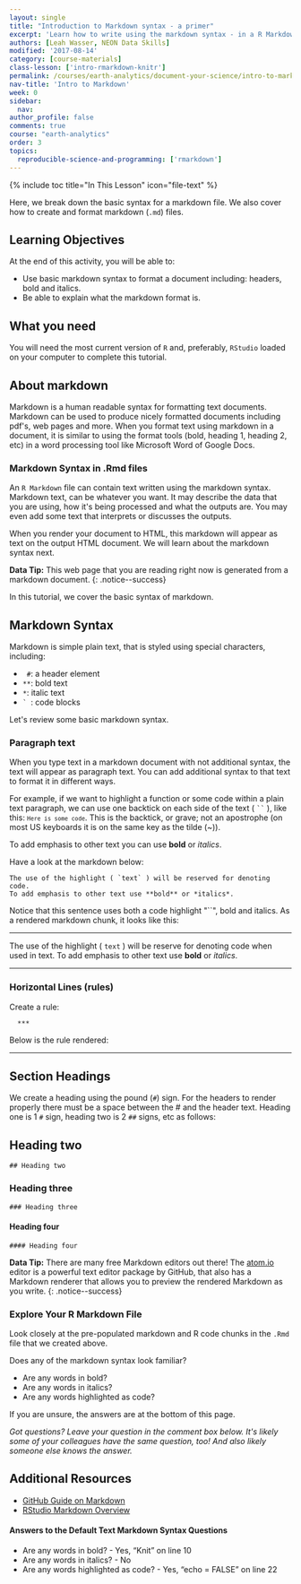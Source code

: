 ```yaml
---
layout: single
title: "Introduction to Markdown syntax - a primer"
excerpt: 'Learn how to write using the markdown syntax - in a R Markdown document.'
authors: [Leah Wasser, NEON Data Skills]
modified: '2017-08-14'
category: [course-materials]
class-lesson: ['intro-rmarkdown-knitr']
permalink: /courses/earth-analytics/document-your-science/intro-to-markdown/
nav-title: 'Intro to Markdown'
week: 0
sidebar:
  nav:
author_profile: false
comments: true
course: "earth-analytics"
order: 3
topics:
  reproducible-science-and-programming: ['rmarkdown']
---
```

{% include toc title="In This Lesson" icon="file-text" %}

Here, we break down the basic syntax for a markdown file. We also cover how to
create and format markdown (`.md`) files.

<div class='notice--success' markdown="1">

## <i class="fa fa-graduation-cap" aria-hidden="true"></i> Learning Objectives
At the end of this activity, you will be able to:

* Use basic markdown syntax to format a document including: headers, bold and italics.
* Be able to explain what the markdown format is.

## <i class="fa fa-check-square-o fa-2" aria-hidden="true"></i> What you need

You will need the most current version of `R` and, preferably, `RStudio` loaded on
your computer to complete this tutorial.

</div>

## About markdown

Markdown is a human readable syntax for formatting text documents. Markdown can
be used to produce nicely formatted documents including pdf's, web pages and more.
When you format text using markdown in a document, it is similar to using the
format tools (bold, heading 1, heading 2, etc) in a word processing tool like Microsoft
Word of Google Docs.

### Markdown Syntax in .Rmd files

An `R Markdown` file can contain text written using the markdown syntax.
Markdown text, can be whatever you want. It may describe the data that you are
using, how it's being processed and what the outputs are. You may even add some
text that interprets or discusses the outputs.

When you render your document to HTML, this markdown will appear as text on the
output HTML document. We will learn about the markdown syntax next.


<i class="fa fa-star"></i> **Data Tip:** This web page that you are reading right now
is generated from a markdown document.
{: .notice--success}

In this tutorial, we cover the basic syntax of markdown.

## Markdown Syntax

Markdown is simple plain text, that is styled using special characters, including:

* ` #`: a header element
* `**`: bold text
* `*`: italic text
* <code>` </code>: code blocks

Let's review some basic markdown syntax.

### Paragraph text

When you type text in a markdown document with not additional syntax, the text
will appear as paragraph text. You can add additional syntax to that text
to format it in different ways.

For example, if we want to highlight a function or some code within a plain text
paragraph, we can use one backtick on each side of the text ( <code>``</code> ),
like this: <code>`Here is some code`</code>. This is the backtick, or grave; not
an apostrophe (on most US keyboards it is on the same key as the tilde (~)).

To add emphasis to other text you can use **bold** or *italics*.

Have a look at the markdown below:

```
The use of the highlight ( `text` ) will be reserved for denoting code.
To add emphasis to other text use **bold** or *italics*.
```

Notice that this sentence uses both a code highlight "``", bold and italics.
As a rendered markdown chunk, it looks like this:

***

The use of the highlight ( `text` ) will be reserve for denoting code when
used in text. To add emphasis to other text use **bold** or *italics*.

***

### Horizontal Lines (rules)

Create a rule:

	  ***

Below is the rule rendered:

***

## Section Headings

We create a heading using the pound (`#`) sign. For the headers to render
properly there must be a space between the # and the header text.
Heading one is 1 `#` sign, heading two is 2 `##` signs, etc as follows:

## Heading two
	## Heading two

### Heading three
	### Heading three

#### Heading four
	#### Heading four




<i class="fa fa-star"></i> **Data Tip:**
There are many free Markdown editors out there! The
<a href="http://Atom.io" target="_blank">atom.io</a>
editor is a powerful text editor package by GitHub, that also has a Markdown
renderer that allows you to preview the rendered Markdown as you write.
{: .notice--success}

### Explore Your R Markdown File

Look closely at the pre-populated markdown and R code chunks in the `.Rmd`
file that we created above.

Does any of the markdown syntax look familiar?

* Are any words in bold?
* Are any words in italics?
* Are any words highlighted as code?

If you are unsure, the answers are at the bottom of this page.

*Got questions? Leave your question in the comment box below.
It's likely some of your colleagues have the same question, too! And also
likely someone else knows the answer.*



<div class="notice--info" markdown="1">

## Additional Resources

* <a href="https://guides.github.com/features/mastering-markdown/" target="_blank">GitHub Guide on Markdown</a>
* <a href="http://rmarkdown.rstudio.com/authoring_basics.html" target="_blank"> RStudio Markdown Overview</a>

#### Answers to the Default Text Markdown Syntax Questions

* Are any words in bold? - Yes, “Knit” on line 10
* Are any words in italics? - No
* Are any words highlighted as code? - Yes, “echo = FALSE” on line 22

</div>
